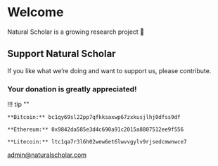 # Welcome

Natural Scholar is a growing research project :seedling:

## Support Natural Scholar

If you like what we’re doing and want to support us, please contribute.

### Your donation is greatly appreciated!

!!! tip ""

    **Bitcoin:** bc1qy69sl22pp7qfkksaxwp67zxkusjlhj0dfss9df

    **Ethereum:** 0x9842da585e3d4c690a91c2015a8807512ee9f556

    **Litecoin:** ltc1qa7r3l6h02wew6et6lwvvgylv9rjsedcmwnwce7

admin@naturalscholar.com